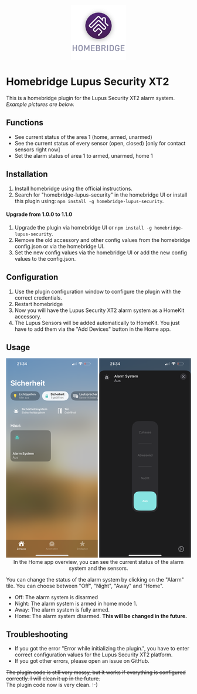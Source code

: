 
<p align="center">

<img src="https://github.com/homebridge/branding/raw/master/logos/homebridge-wordmark-logo-vertical.png" width="150">

</p>


# Homebridge Lupus Security XT2

This is a homebridge plugin for the Lupus Security XT2 alarm system. _Example pictures are below._

## Functions

- See current status of the area 1 (home, armed, unarmed)
- See the current status of every sensor (open, closed) [only for contact sensors right now]
- Set the alarm status of area 1 to armed, unarmed, home 1

## Installation

1. Install homebridge using the official instructions.
2. Search for "homebridge-lupus-security" in the homebridge UI or install this plugin using: `npm install -g homebridge-lupus-security`.

#### Upgrade from 1.0.0 to 1.1.0
1. Upgrade the plugin via homebridge UI or `npm install -g homebridge-lupus-security`.
2. Remove the old accessory and other config values from the homebridge config.json or via the homebridge UI.
3. Set the new config values via the homebridge UI or add the new config values to the config.json.

## Configuration

1. Use the plugin configuration window to configure the plugin with the correct credentials.
2. Restart homebridge
3. Now you will have the Lupus Security XT2 alarm system as a HomeKit accessory.
4. The Lupus Sensors will be added automatically to HomeKit. You just have to add them via the "Add Devices" button in the Home app.

## Usage

<div style="text-align: center">
    <img src="docs/images/docs_overview.png" width="250" />
    <img src="docs/images/docs_arm_status.png" width="250" />
    <br>
    In the Home app overview, you can see the current status of the alarm system and the sensors.
    <br>
</div>

You can change the status of the alarm system by clicking on the "Alarm" tile. You can choose between "Off", "Night", "Away" and "Home".

- Off: The alarm system is disarmed
- Night: The alarm system is armed in home mode 1.
- Away: The alarm system is fully armed.
- Home: The alarm system disarmed. <b>This will be changed in the future.</b>

## Troubleshooting
- If you got the error "Error while initializing the plugin.", you have to enter correct configuration values for the Lupus Security XT2 platform.
- If you got other errors, please open an issue on GitHub.

~~The plugin code is still very messy, but it works if everything is configured correctly. I will clean it up in the future.~~
<br>The plugin code now is very clean. :-)
